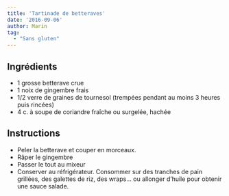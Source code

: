 ```yaml
---
title: 'Tartinade de betteraves'
date: '2016-09-06'
author: Marin
tag: 
  - "Sans gluten"
---
```

## Ingrédients
- 1 grosse betterave crue
- 1 noix de gingembre frais
- 1/2 verre de graines de tournesol (trempées pendant au moins 3 heures puis rincées)
- 4 c. à soupe de coriandre fraîche ou surgelée, hachée

## Instructions
- Peler la betterave et couper en morceaux.
- Râper le gingembre
- Passer le tout au mixeur
- Conserver au réfrigérateur. Consommer sur des tranches de pain grillées, des galettes de riz, des wraps… ou allonger d’huile pour obtenir une sauce salade.

